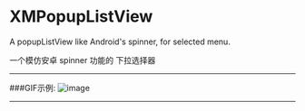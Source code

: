 # XMPopupListView
A popupListView like Android's spinner, for selected menu.

一个模仿安卓 spinner 功能的 下拉选择器

***
###GIF示例:
![image](https://github.com/Mazy-ma/XMPopupListView/blob/master/XMPopupListView/XMPopupListView/QQ20170105-162233-HD.gif)
***
